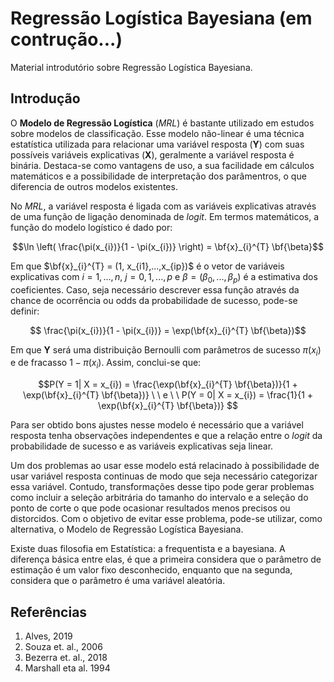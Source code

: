 # Regressão Logística Bayesiana (em contrução...)

Material introdutório sobre Regressão Logística Bayesiana.

## Introdução

O **Modelo de Regressão Logística** (*MRL*) é bastante utilizado em estudos sobre modelos de classificação. Esse modelo não-linear é uma técnica estatística utilizada para relacionar uma variável resposta (**Y**) com suas possíveis variáveis explicativas (**X**), geralmente a variável resposta é binária. Destaca-se como vantagens de uso, a sua facilidade em cálculos matemáticos e a possibilidade de interpretação dos parâmentros, o que diferencia de outros modelos existentes. 

No *MRL*, a variável resposta é ligada com as variáveis explicativas através de uma função de ligação denominada de *logit*. Em termos matemáticos, a função do modelo logístico é dado por: 

$$\ln \left( \frac{\pi(x_{i})}{1 - \pi(x_{i})} \right) = \bf{x}_{i}^{T} \bf{\beta}$$

Em que $\bf{x}_{i}^{T} = (1, x_{i1},...,x_{ip})$ é o vetor de variáveis explicativas com $i = 1,...,n$, $j = 0, 1,...,p$ e $\beta = (\beta_{0},...,\beta_{p})$ é a estimativa dos coeficientes. Caso, seja necessário descrever essa função através da chance de ocorrência ou odds da probabilidade de sucesso, pode-se definir: 

$$ \frac{\pi(x_{i})}{1 - \pi(x_{i})} = \exp(\bf{x}_{i}^{T} \bf{\beta})$$

Em que **Y** será uma distribuição Bernoulli com parâmetros de sucesso $\pi(x_{i})$ e de fracasso $1 - \pi(x_{i})$. Assim, conclui-se que: 

$$P(Y = 1| X = x_{i}) = \frac{\exp(\bf{x}_{i}^{T} \bf{\beta})}{1 + \exp(\bf{x}_{i}^{T} \bf{\beta})} \ \ e  \ \ P(Y = 0| X = x_{i}) = \frac{1}{1 + \exp(\bf{x}_{i}^{T} \bf{\beta})} $$

Para ser obtido bons ajustes nesse modelo é necessário que a variável resposta tenha observações independentes e que a relação entre o *logit* da probabilidade de sucesso e as variáveis explicativas seja linear. 

Um dos problemas ao usar esse modelo está relacinado à possibilidade de usar variável resposta continuas de modo que seja necessário categorizar essa variável. Contudo, transformações desse tipo pode gerar problemas como incluir a seleção arbitrária do tamanho do intervalo e a seleção do ponto de corte o que pode ocasionar resultados menos precisos ou distorcidos. Com o objetivo de evitar esse problema, pode-se utilizar, como alternativa, o Modelo de Regressão Logística Bayesiana.  


Existe duas filosofia em Estatística: a frequentista e a bayesiana. A diferença básica entre elas, é que a primeira considera que o parâmetro de estimação é um valor fixo desconhecido, enquanto que na segunda, considera que o parâmetro é uma variável aleatória. 

## Referências
1. Alves, 2019
2. Souza et. al., 2006
3. Bezerra et. al., 2018
4. Marshall eta al. 1994